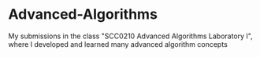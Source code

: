 # Advanced-Algorithms
My submissions in the class "SCC0210 Advanced Algorithms Laboratory I", where I developed and learned many advanced algorithm concepts
